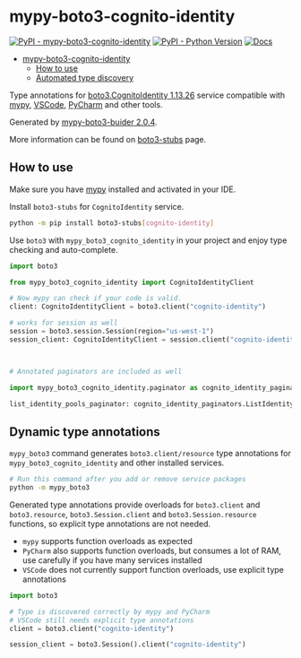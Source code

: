 # mypy-boto3-cognito-identity

[![PyPI - mypy-boto3-cognito-identity](https://img.shields.io/pypi/v/mypy-boto3-cognito-identity.svg?color=blue)](https://pypi.org/project/mypy-boto3-cognito-identity)
[![PyPI - Python Version](https://img.shields.io/pypi/pyversions/mypy-boto3-cognito-identity.svg?color=blue)](https://pypi.org/project/mypy-boto3-cognito-identity)
[![Docs](https://img.shields.io/readthedocs/mypy-boto3-builder.svg?color=blue)](https://mypy-boto3-builder.readthedocs.io/)

- [mypy-boto3-cognito-identity](#mypy-boto3-cognito-identity)
  - [How to use](#how-to-use)
  - [Automated type discovery](#automated-type-discovery)

Type annotations for
[boto3.CognitoIdentity 1.13.26](https://boto3.amazonaws.com/v1/documentation/api/1.13.26/reference/services/cognito-identity.html#CognitoIdentity) service
compatible with [mypy](https://github.com/python/mypy), [VSCode](https://code.visualstudio.com/),
[PyCharm](https://www.jetbrains.com/pycharm/) and other tools.

Generated by [mypy-boto3-buider 2.0.4](https://github.com/vemel/mypy_boto3_builder).

More information can be found on [boto3-stubs](https://pypi.org/project/boto3-stubs/) page.

## How to use

Make sure you have [mypy](https://github.com/python/mypy) installed and activated in your IDE.

Install `boto3-stubs` for `CognitoIdentity` service.

```bash
python -m pip install boto3-stubs[cognito-identity]
```

Use `boto3` with `mypy_boto3_cognito_identity` in your project and enjoy type checking and auto-complete.

```python
import boto3

from mypy_boto3_cognito_identity import CognitoIdentityClient

# Now mypy can check if your code is valid.
client: CognitoIdentityClient = boto3.client("cognito-identity")

# works for session as well
session = boto3.session.Session(region="us-west-1")
session_client: CognitoIdentityClient = session.client("cognito-identity")



# Annotated paginators are included as well

import mypy_boto3_cognito_identity.paginator as cognito_identity_paginators

list_identity_pools_paginator: cognito_identity_paginators.ListIdentityPoolsPaginator = client.get_paginator("list_identity_pools")
```

## Dynamic type annotations

`mypy_boto3` command generates `boto3.client/resource` type annotations for
`mypy_boto3_cognito_identity` and other installed services.

```bash
# Run this command after you add or remove service packages
python -m mypy_boto3
```

Generated type annotations provide overloads for `boto3.client` and `boto3.resource`,
`boto3.Session.client` and `boto3.Session.resource` functions,
so explicit type annotations are not needed.

- `mypy` supports function overloads as expected
- `PyCharm` also supports function overloads, but consumes a lot of RAM, use carefully if you have many services installed
- `VSCode` does not currently support function overloads, use explicit type annotations

```python
import boto3

# Type is discovered correctly by mypy and PyCharm
# VSCode still needs explicit type annotations
client = boto3.client("cognito-identity")

session_client = boto3.Session().client("cognito-identity")
```